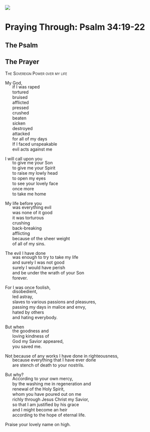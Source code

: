 <img class="intro-right" src="/images/art-paris-psalter.jpg">

<style>
  li {list-style-type: none;}
  p + ul {
    margin-top: -18px;
}
</style>

# Praying Through: Psalm 34:19-22

## The Psalm

## The Prayer

<div style="font-variant: small-caps;">
The Sovereign Power over my life
</div>

My God,
* if I was raped
* tortured
* bruised
* afflicted
* pressed
* crushed
* beaten
* sicken
* destroyed
* attacked
* for all of my days
* If I faced unspeakable
* evil acts against me

I will call upon you
* to give me your Son
* to give me your Spirit
* to raise my lowly head
* to open my eyes
* to see your lovely face
* once more
* to take me home

My life before you
* was everything evil
* was none of it good
* it was torturous
* crushing
* back-breaking
* afflicting
* because of the sheer weight
* of all of my sins.

The evil I have done
* was enough to try to take my life
* and surely I was not good
* surely I would have perish
* and be under the wrath of your Son
* forever.

For I was once foolish,
* disobedient,
* led astray,
* slaves to various passions and pleasures,
* passing my days in malice and envy,
* hated by others
* and hating everybody.

But when
* the goodness and
* loving kindness of
* God my Savior appeared,
* you saved me.

Not because of any works I have done in righteousness,
* because everything that I have ever done
* are stench of death to your nostrils.

But why?
* According to your own mercy,
* by the washing me in regeneration and
* renewal of the Holy Spirit,
* whom you have poured out on me
* richly through Jesus Christ my Savior,
* so that I am justified by his grace
* and I might become an heir
* according to the hope of eternal life.

Praise your lovely name on high.
